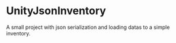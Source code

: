 # UnityJsonInventory
A small project with json serialization and loading datas to a simple inventory.
